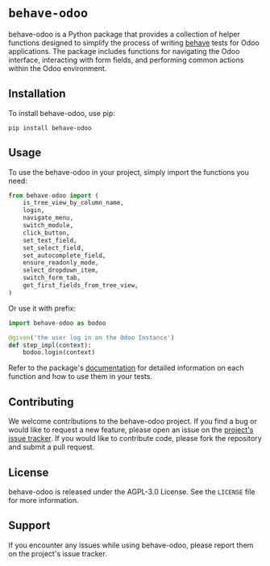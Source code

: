 # `behave-odoo`

behave-odoo is a Python package that provides a collection of helper functions designed to simplify the process of writing [behave](https://github.com/behave) tests for Odoo applications. The package includes functions for navigating the Odoo interface, interacting with form fields, and performing common actions within the Odoo environment.

## Installation

To install behave-odoo, use pip:

```shell
pip install behave-odoo
```

## Usage

To use the behave-odoo in your project, simply import the functions you need:

```python
from behave-odoo import (
    is_tree_view_by_column_name,
    login,
    navigate_menu,
    switch_module,
    click_button,
    set_text_field,
    set_select_field,
    set_autocomplete_field,
    ensure_readonly_mode,
    select_dropdown_item,
    switch_form_tab,
    get_first_fields_from_tree_view,
)
```

Or use it with prefix:

```python
import behave-odoo as bodoo

@given('the user log in on the Odoo Instance')
def step_impl(context):
    bodoo.login(context)
```

Refer to the package's [documentation](https://coopdevs.github.io/behave-odoo/behave-odoo.html) for detailed information on each function and how to use them in your tests.

## Contributing

We welcome contributions to the behave-odoo project. If you find a bug or would like to request a new feature, please open an issue on the [project's issue tracker](https://github.com/coopdevs/behave-odoo/issues). If you would like to contribute code, please fork the repository and submit a pull request.

## License

behave-odoo is released under the AGPL-3.0 License. See the `LICENSE` file for more information.

## Support

If you encounter any issues while using behave-odoo, please report them on the project's issue tracker.
